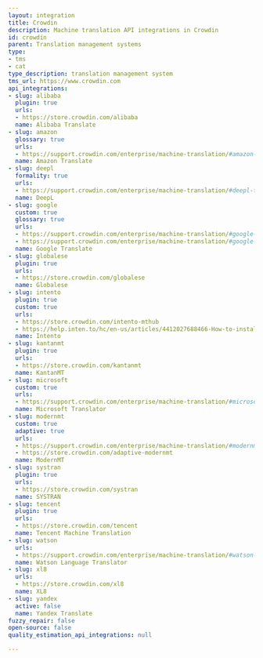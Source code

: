 ```yaml
---
layout: integration
title: Crowdin
description: Machine translation API integrations in Crowdin
id: crowdin
parent: Translation management systems
type:
- tms
- cat
type_description: translation management system
tms_url: https://www.crowdin.com
api_integrations:
- slug: alibaba
  plugin: true
  urls:
  - https://store.crowdin.com/alibaba
  name: Alibaba Translate
- slug: amazon
  glossary: true
  urls:
  - https://support.crowdin.com/enterprise/machine-translation/#amazon-translate
  name: Amazon Translate
- slug: deepl
  formality: true
  urls:
  - https://support.crowdin.com/enterprise/machine-translation/#deepl-translator
  name: DeepL
- slug: google
  custom: true
  glossary: true
  urls:
  - https://support.crowdin.com/enterprise/machine-translation/#google-translate
  - https://support.crowdin.com/enterprise/machine-translation/#google-cloud-automl-translation
  name: Google Translate
- slug: globalese
  plugin: true
  urls:
  - https://store.crowdin.com/globalese
  name: Globalese
- slug: intento
  plugin: true
  custom: true
  urls:
  - https://store.crowdin.com/intento-mthub
  - https://help.inten.to/hc/en-us/articles/4412027688466-How-to-install-and-configure-Intento-plugin-for-Crowdin
  name: Intento
- slug: kantanmt
  plugin: true
  urls:
  - https://store.crowdin.com/kantanmt
  name: KantanMT
- slug: microsoft
  custom: true
  urls:
  - https://support.crowdin.com/enterprise/machine-translation/#microsoft-translator
  name: Microsoft Translator
- slug: modernmt
  custom: true
  adaptive: true
  urls:
  - https://support.crowdin.com/enterprise/machine-translation/#modernmt
  - https://store.crowdin.com/adaptive-modernmt
  name: ModernMT
- slug: systran
  plugin: true
  urls:
  - https://store.crowdin.com/systran
  name: SYSTRAN
- slug: tencent
  plugin: true
  urls:
  - https://store.crowdin.com/tencent
  name: Tencent Machine Translation
- slug: watson
  urls:
  - https://support.crowdin.com/enterprise/machine-translation/#watson-ibm-translator
  name: Watson Language Translator
- slug: xl8
  urls:
  - https://store.crowdin.com/xl8
  name: XL8
- slug: yandex
  active: false
  name: Yandex Translate
fuzzy_repair: false
open-source: false
quality_estimation_api_integrations: null

---
```



